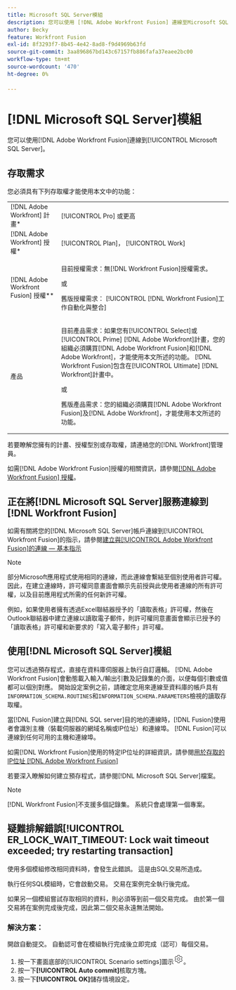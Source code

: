 ```yaml
---
title: Microsoft SQL Server模組
description: 您可以使用 [!DNL Adobe Workfront Fusion] 連線至Microsoft SQL Server。
author: Becky
feature: Workfront Fusion
exl-id: 8f3293f7-8b45-4e42-8ad8-f9d4969b63fd
source-git-commit: 3aa896867bd143c67157fb886fafa37eaee2bc00
workflow-type: tm+mt
source-wordcount: '470'
ht-degree: 0%

---
```


# [!DNL Microsoft SQL Server]模組

您可以使用[!DNL Adobe Workfront Fusion]連線到[!UICONTROL Microsoft SQL Server]。

## 存取需求

您必須具有下列存取權才能使用本文中的功能：

<table style="table-layout:auto"> 
 <col> 
 <col> 
 <tbody> 
  <tr> 
   <td role="rowheader">[!DNL Adobe Workfront] 計畫*</td>
  <td> <p>[!UICONTROL Pro] 或更高</p> </td>
  </tr> 
  <tr data-mc-conditions=""> 
   <td role="rowheader">[!DNL Adobe Workfront] 授權*</td>
   <td> <p>[!UICONTROL Plan]， [!UICONTROL Work]</p> </td> 
  </tr> 
  <tr> 
   <td role="rowheader">[!DNL Adobe Workfront Fusion] 授權**</td> 
   <td>
   <p>目前授權需求：無[!DNL Workfront Fusion]授權需求。</p>
   <p>或</p>
   <p>舊版授權需求： [!UICONTROL [!DNL Workfront Fusion]工作自動化與整合] </p>
   </td> 
  </tr> 
  <tr> 
   <td role="rowheader">產品</td> 
   <td>
   <p>目前產品需求：如果您有[!UICONTROL Select]或[!UICONTROL Prime] [!DNL Adobe Workfront]計畫，您的組織必須購買[!DNL Adobe Workfront Fusion]和[!DNL Adobe Workfront]，才能使用本文所述的功能。 [!DNL Workfront Fusion]包含在[!UICONTROL Ultimate] [!DNL Workfront]計畫中。</p>
   <p>或</p>
   <p>舊版產品需求：您的組織必須購買[!DNL Adobe Workfront Fusion]及[!DNL Adobe Workfront]，才能使用本文所述的功能。</p>
   </td> 
  </tr> 
 </tbody> 
</table>

若要瞭解您擁有的計畫、授權型別或存取權，請連絡您的[!DNL Workfront]管理員。

如需[!DNL Adobe Workfront Fusion]授權的相關資訊，請參閱[[!DNL Adobe Workfront Fusion] 授權](/help/workfront-fusion/set-up-and-manage-workfront-fusion/licensing-operations-overview/license-automation-vs-integration.md)。



## 正在將[!DNL Microsoft SQL Server]服務連線到[!DNL Workfront Fusion]

如需有關將您的[!DNL Microsoft SQL Server]帳戶連線到[!UICONTROL Workfront Fusion]的指示，請參閱[建立與[!UICONTROL Adobe Workfront Fusion]的連線 — 基本指示](/help/workfront-fusion/create-scenarios/connect-to-apps/connect-to-fusion-general.md)

>[!NOTE]
>
>部分Microsoft應用程式使用相同的連線，而此連線會繫結至個別使用者許可權。 因此，在建立連線時，許可權同意畫面會顯示先前授與此使用者連線的所有許可權，以及目前應用程式所需的任何新許可權。
>
>例如，如果使用者擁有透過Excel聯結器授予的「讀取表格」許可權，然後在Outlook聯結器中建立連線以讀取電子郵件，則許可權同意畫面會顯示已授予的「讀取表格」許可權和新要求的「寫入電子郵件」許可權。

## 使用[!DNL Microsoft SQL Server]模組

您可以透過預存程式，直接在資料庫伺服器上執行自訂邏輯。 [!DNL Adobe Workfront Fusion]會動態載入輸入/輸出引數及記錄集的介面，以便每個引數或值都可以個別對應。 開始設定案例之前，請確定您用來連線至資料庫的帳戶具有`INFORMATION_SCHEMA.ROUTINES`和`INFORMATION_SCHEMA.PARAMETERS`檢視的讀取存取權。

當[!DNL Fusion]建立與[!DNL SQL server]目的地的連線時，[!DNL Fusion]使用者會識別主機（裝載伺服器的網域名稱或IP位址）和連線埠。 [!DNL Fusion]可以連線到任何可用的主機和連線埠。

如需[!DNL Workfront Fusion]使用的特定IP位址的詳細資訊，請參閱[用於存取的IP位址 [!DNL Adobe Workfront Fusion]](/help/workfront-fusion/set-up-and-manage-workfront-fusion/set-up-and-manage-orgs-and-teams/set-up-orgs-teams-and-users/set-up-ip-addresses-for-fusion.md)

若要深入瞭解如何建立預存程式，請參閱[!DNL Microsoft SQL Server]檔案。

>[!NOTE]
>
>[!DNL Workfront Fusion]不支援多個記錄集。 系統只會處理第一個專案。

## 疑難排解錯誤[!UICONTROL ER_LOCK_WAIT_TIMEOUT: Lock wait timeout exceeded; try restarting transaction]

使用多個模組修改相同資料時，會發生此錯誤。 這是由SQL交易所造成。

執行任何SQL模組時，它會啟動交易。 交易在案例完全執行後完成。

如果另一個模組嘗試存取相同的資料，則必須等到前一個交易完成。 由於第一個交易將在案例完成後完成，因此第二個交易永遠無法開始。

### 解決方案：

開啟自動提交。 自動認可會在模組執行完成後立即完成（認可）每個交易。

1. 按一下畫面底部的[!UICONTROL Scenario settings]圖示![情境設定圖示](/help/workfront-fusion/references/apps-and-modules/assets/scenario-settings-icon.png)。
1. 按一下&#x200B;**[!UICONTROL Auto commit]**&#x200B;核取方塊。
1. 按一下&#x200B;**[!UICONTROL OK]**&#x200B;儲存情境設定。
